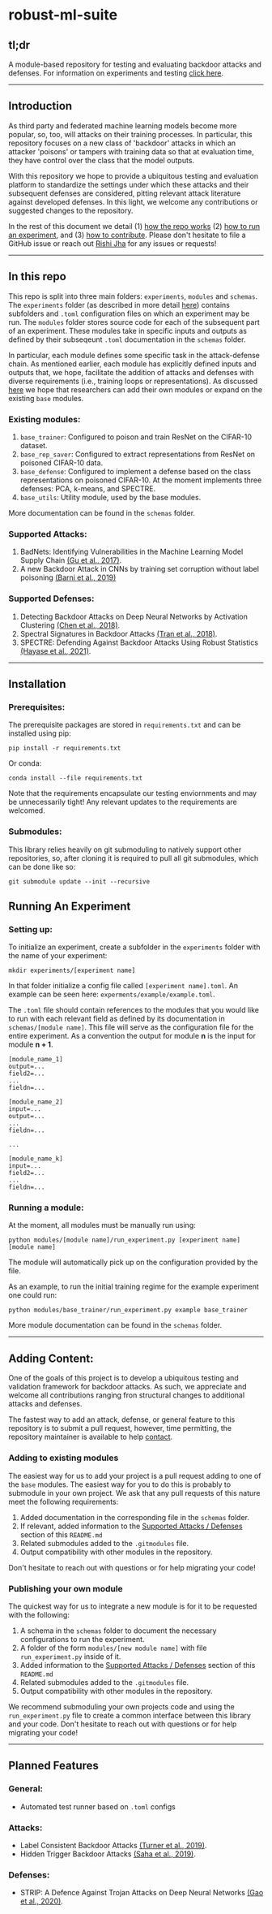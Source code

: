 # robust-ml-suite
## tl;dr
A module-based repository for testing and evaluating backdoor attacks and defenses. For information on experiments and testing [click here](##installation).

---
## Introduction
As third party and federated machine learning models become more popular, so, too, will attacks on their training processes. In particular, this repository focuses on a new class of 'backdoor' attacks in which an attacker 'poisons' or tampers with training data so that at evaluation time, they have control over the class that the model outputs.

With this repository we hope to provide a ubiquitous testing and evaluation platform to standardize the settings under which these attacks and their subsequent defenses are considered, pitting relevant attack literature against developed defenses. In this light, we welcome any contributions or suggested changes to the repository. 

In the rest of this document we detail (1) [how the repo works](##in-the-repo) (2) [how to run an experiment](##installation), and (3) [how to contribute](##adding-content). Please don't hesitate to file a GitHub issue or reach out [Rishi Jha](rishijha.com) for any issues or requests!

---

## In this repo
This repo is split into three main folders: `experiments`, `modules` and `schemas`. The `experiments` folder (as described in more detail [here](#installation)) contains subfolders and `.toml` configuration files on which an experiment may be run. The `modules` folder stores source code for each of the subsequent part of an experiment. These modules take in specific inputs and outputs as defined by their subseqeunt `.toml` documentation in the `schemas` folder. 

In particular, each module defines some specific task in the attack-defense chain. As mentioned earlier, each module has explicitly defined inputs and outputs that, we hope, facilitate the addition of attacks and defenses with diverse requirements (i.e., training loops or representations). As discussed [here]() we hope that researchers can add their own modules or expand on the existing `base` modules.

### Existing modules:
1. `base_trainer`: Configured to poison and train ResNet on the CIFAR-10 dataset.
1. `base_rep_saver`: Configured to extract representations from ResNet on poisoned CIFAR-10 data.
1. `base_defense`: Configured to implement a defense based on the class representations on poisoned CIFAR-10. At the moment implements three defenses: PCA, k-means, and SPECTRE.
1. `base_utils`: Utility module, used by the base modules.

More documentation can be found in the `schemas` folder.

### Supported Attacks:
1. BadNets: Identifying Vulnerabilities in the Machine Learning Model Supply Chain [(Gu et al., 2017)](https://arxiv.org/abs/1708.06733).
1. A new Backdoor Attack in CNNs by training set corruption without label poisoning [(Barni et al., 2019)](https://arxiv.org/abs/1902.11237)

### Supported Defenses:
1. Detecting Backdoor Attacks on Deep Neural Networks by Activation Clustering [(Chen et al., 2018)](https://arxiv.org/abs/1811.03728).
1. Spectral Signatures in Backdoor Attacks [(Tran et al., 2018)](https://arxiv.org/abs/1811.00636).
1. SPECTRE: Defending Against Backdoor Attacks Using Robust Statistics [(Hayase et al., 2021)](https://arxiv.org/abs/2104.11315).

---
## Installation
### Prerequisites:
The prerequisite packages are stored in `requirements.txt` and can be installed using pip:
```
pip install -r requirements.txt
```
Or conda:
```
conda install --file requirements.txt
```
Note that the requirements encapsulate our testing enviornments and may be unnecessarily tight! Any relevant updates to the requirements are welcomed.

### Submodules:
This library relies heavily on git submoduling to natively support other repositories, so, after cloning it is required to pull all git submodules, which can be done like so:
```
git submodule update --init --recursive
``` 

## Running An Experiment
### Setting up:
To initialize an experiment, create a subfolder in the `experiments` folder with the name of your experiment:
```
mkdir experiments/[experiment name]
```
In that folder initialize a config file called `[experiment name].toml`. An example can be seen here: `experments/example/example.toml`.

The `.toml` file should contain references to the modules that you would like to run with each relevant field as defined by its documentation in `schemas/[module name]`. This file will serve as the configuration file for the entire experiment. As a convention the output for module **n** is the input for module **n + 1**.

```
[module_name_1]
output=...
field2=...
...
fieldn=...

[module_name_2]
input=...
output=...
...
fieldn=...

...

[module_name_k]
input=...
field2=...
...
fieldn=...
```

### Running a module:
At the moment, all modules must be manually run using:
```
python modules/[module name]/run_experiment.py [experiment name] [module name]
```
The module will automatically pick up on the configuration provided by the file. 

As an example, to run the initial training regime for the example experiment one could run:
```
python modules/base_trainer/run_experiment.py example base_trainer
```
More module documentation can be found in the `schemas` folder.

---

## Adding Content:
One of the goals of this project is to develop a ubiquitous testing and validation framework for backdoor attacks. As such, we appreciate and welcome all contributions ranging fron structural changes to additional attacks and defenses.

The fastest way to add an attack, defense, or general feature to this repository is to submit a pull request, however, time permitting, the repository maintainer is available to help [contact](rishijha.com).

### Adding to existing modules
The easiest way for us to add your project is a pull request adding to one of the `base` modules. The easiest way for you to do this is probably to submodule in your own project. We ask that any pull requests of this nature meet the following requirements:

1. Added documentation in the corresponding file in the `schemas` folder.
1. If relevant, added information to the [Supported Attacks / Defenses](##in-this-repo) section of this `README.md`
1. Related submodules added to the `.gitmodules` file.
1. Output compatibility with other modules in the repository.

Don't hesitate to reach out with questions or for help migrating your code!

### Publishing your own module
The quickest way for us to integrate a new module is for it to be requested with the following:

1. A schema in the `schemas` folder to document the necessary configurations to run the experiment.
1. A folder of the form `modules/[new module name]` with file `run_experiment.py` inside of it.
1. Added information to the [Supported Attacks / Defenses](##in-this-repo) section of this `README.md`
1. Related submodules added to the `.gitmodules` file.
1. Output compatibility with other modules in the repository.

We recommend submoduling your own projects code and using the `run_experiment.py` file to create a common interface between this library and your code. Don't hesitate to reach out with questions or for help migrating your code!

---
## Planned Features
### General:
* Automated test runner based on `.toml` configs 
### Attacks:
* Label Consistent Backdoor Attacks [(Turner et al., 2019)](https://arxiv.org/abs/1912.02771).
* Hidden Trigger Backdoor Attacks [(Saha et al., 2019)](https://arxiv.org/abs/1910.00033).
### Defenses:
* STRIP: A Defence Against Trojan Attacks on Deep Neural Networks [(Gao et al., 2020)](https://arxiv.org/abs/1902.06531).